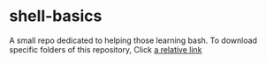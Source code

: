 # shell-basics
A small repo dedicated to helping those learning bash.
To download specific folders of this repository, Click [a relative link](https://download-directory.github.io/)
